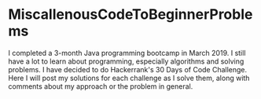 # MiscallenousCodeToBeginnerProblems
I completed a 3-month Java programming bootcamp in March 2019.
I still have a lot to learn about programming, especially algorithms and solving problems. I have decided to do Hackerrank's 30 Days of Code Challenge. Here I will post my solutions for each challenge as I solve them, along with comments about my approach or the problem in general.
